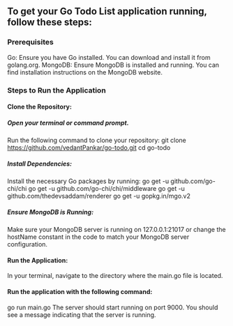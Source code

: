## To get your Go Todo List application running, follow these steps:

### Prerequisites
Go: Ensure you have Go installed. You can download and install it from golang.org.
MongoDB: Ensure MongoDB is installed and running. You can find installation instructions on the MongoDB website.

### Steps to Run the Application
#### Clone the Repository:

##### Open your terminal or command prompt.
Run the following command to clone your repository:
git clone https://github.com/vedantPankar/go-todo.git
cd go-todo

##### Install Dependencies:
Install the necessary Go packages by running:
go get -u github.com/go-chi/chi
go get -u github.com/go-chi/chi/middleware
go get -u github.com/thedevsaddam/renderer
go get -u gopkg.in/mgo.v2

##### Ensure MongoDB is Running:
Make sure your MongoDB server is running on 127.0.0.1:21017 or change the hostName constant in the code to match your MongoDB server configuration.

#### Run the Application:

In your terminal, navigate to the directory where the main.go file is located.

#### Run the application with the following command:

go run main.go
The server should start running on port 9000. You should see a message indicating that the server is running.
